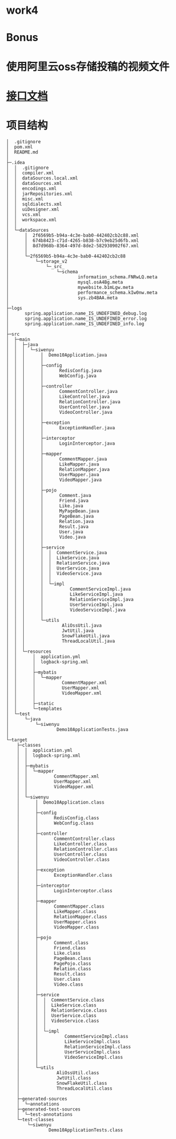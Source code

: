 # work4
# Bonus
# 使用阿里云oss存储投稿的视频文件
# [接口文档](https://apifox.com/apidoc/shared-6c1bc6c1-6281-461f-a5b5-64a326928391/api-149143987)
# 项目结构

    │  .gitignore
    │  pom.xml
    │  README.md
    │
    ├─.idea
    │  │  .gitignore
    │  │  compiler.xml
    │  │  dataSources.local.xml
    │  │  dataSources.xml
    │  │  encodings.xml
    │  │  jarRepositories.xml
    │  │  misc.xml
    │  │  sqldialects.xml
    │  │  uiDesigner.xml
    │  │  vcs.xml
    │  │  workspace.xml
    │  │
    │  └─dataSources
    │      │  2f6569b5-b94a-4c3e-bab0-442402cb2c88.xml
    │      │  674b8423-c71d-4265-b838-b7c9eb25d6fb.xml
    │      │  8d7d968b-8364-497d-8de2-582930902f67.xml
    │      │
    │      └─2f6569b5-b94a-4c3e-bab0-442402cb2c88
    │          └─storage_v2
    │              └─_src_
    │                  └─schema
    │                          information_schema.FNRwLQ.meta
    │                          mysql.osA4Bg.meta
    │                          mywebsite.b1mLgw.meta
    │                          performance_schema.kIw0nw.meta
    │                          sys.zb4BAA.meta
    │
    ├─logs
    │      spring.application.name_IS_UNDEFINED_debug.log
    │      spring.application.name_IS_UNDEFINED_error.log
    │      spring.application.name_IS_UNDEFINED_info.log
    │
    ├─src
    │  ├─main
    │  │  ├─java
    │  │  │  └─siwenyu
    │  │  │      │  Demo10Application.java
    │  │  │      │
    │  │  │      ├─config
    │  │  │      │      RedisConfig.java
    │  │  │      │      WebConfig.java
    │  │  │      │
    │  │  │      ├─controller
    │  │  │      │      CommentController.java
    │  │  │      │      LikeController.java
    │  │  │      │      RelationController.java
    │  │  │      │      UserController.java
    │  │  │      │      VideoController.java
    │  │  │      │
    │  │  │      ├─exception
    │  │  │      │      ExceptionHandler.java
    │  │  │      │
    │  │  │      ├─interceptor
    │  │  │      │      LoginInterceptor.java
    │  │  │      │
    │  │  │      ├─mapper
    │  │  │      │      CommentMapper.java
    │  │  │      │      LikeMapper.java
    │  │  │      │      RelationMapper.java
    │  │  │      │      UserMapper.java
    │  │  │      │      VideoMapper.java
    │  │  │      │
    │  │  │      ├─pojo
    │  │  │      │      Comment.java
    │  │  │      │      Friend.java
    │  │  │      │      Like.java
    │  │  │      │      MyPageBean.java
    │  │  │      │      PageBean.java
    │  │  │      │      Relation.java
    │  │  │      │      Result.java
    │  │  │      │      User.java
    │  │  │      │      Video.java
    │  │  │      │
    │  │  │      ├─service
    │  │  │      │  │  CommentService.java
    │  │  │      │  │  LikeService.java
    │  │  │      │  │  RelationService.java
    │  │  │      │  │  UserService.java
    │  │  │      │  │  VideoService.java
    │  │  │      │  │
    │  │  │      │  └─impl
    │  │  │      │          CommentServiceImpl.java
    │  │  │      │          LikeServiceImpl.java
    │  │  │      │          RelationServiceImpl.java
    │  │  │      │          UserServiceImpl.java
    │  │  │      │          VideoServiceImpl.java
    │  │  │      │
    │  │  │      └─utils
    │  │  │              AliOssUtil.java
    │  │  │              JwtUtil.java
    │  │  │              SnowFlakeUtil.java
    │  │  │              ThreadLocalUtil.java
    │  │  │
    │  │  └─resources
    │  │      │  application.yml
    │  │      │  logback-spring.xml
    │  │      │
    │  │      ├─mybatis
    │  │      │  └─mapper
    │  │      │          CommentMapper.xml
    │  │      │          UserMapper.xml
    │  │      │          VideoMapper.xml
    │  │      │
    │  │      ├─static
    │  │      └─templates
    │  └─test
    │      └─java
    │          └─siwenyu
    │                  Demo10ApplicationTests.java
    │
    └─target
        ├─classes
        │  │  application.yml
        │  │  logback-spring.xml
        │  │
        │  ├─mybatis
        │  │  └─mapper
        │  │          CommentMapper.xml
        │  │          UserMapper.xml
        │  │          VideoMapper.xml
        │  │
        │  └─siwenyu
        │      │  Demo10Application.class
        │      │
        │      ├─config
        │      │      RedisConfig.class
        │      │      WebConfig.class
        │      │
        │      ├─controller
        │      │      CommentController.class
        │      │      LikeController.class
        │      │      RelationController.class
        │      │      UserController.class
        │      │      VideoController.class
        │      │
        │      ├─exception
        │      │      ExceptionHandler.class
        │      │
        │      ├─interceptor
        │      │      LoginInterceptor.class
        │      │
        │      ├─mapper
        │      │      CommentMapper.class
        │      │      LikeMapper.class
        │      │      RelationMapper.class
        │      │      UserMapper.class
        │      │      VideoMapper.class
        │      │
        │      ├─pojo
        │      │      Comment.class
        │      │      Friend.class
        │      │      Like.class
        │      │      PageBean.class
        │      │      PagePojo.class
        │      │      Relation.class
        │      │      Result.class
        │      │      User.class
        │      │      Video.class
        │      │
        │      ├─service
        │      │  │  CommentService.class
        │      │  │  LikeService.class
        │      │  │  RelationService.class
        │      │  │  UserService.class
        │      │  │  VideoService.class
        │      │  │
        │      │  └─impl
        │      │          CommentServiceImpl.class
        │      │          LikeServiceImpl.class
        │      │          RelationServiceImpl.class
        │      │          UserServiceImpl.class
        │      │          VideoServiceImpl.class
        │      │
        │      └─utils
        │              AliOssUtil.class
        │              JwtUtil.class
        │              SnowFlakeUtil.class
        │              ThreadLocalUtil.class
        │
        ├─generated-sources
        │  └─annotations
        ├─generated-test-sources
        │  └─test-annotations
        └─test-classes
            └─siwenyu
                    Demo10ApplicationTests.class
